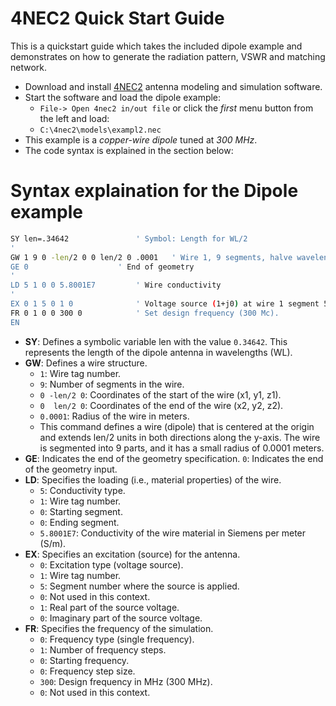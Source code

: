 # 4NEC2 Quick Start Guide 

This is a quickstart guide which takes the included dipole example and demonstrates on how to generate the radiation pattern, VSWR and matching network.

- Download and install [4NEC2](https://www.qsl.net/4nec2/) antenna modeling and simulation software.
- Start the software and load the dipole example:
  - `File-> Open 4nec2 in/out file` or click the _first_ menu button from the left and load:
  - `C:\4nec2\models\exampl2.nec`
- This example is a _copper-wire dipole_ tuned at _300 MHz_.
- The code syntax is explained in the section below:

# Syntax explaination for the Dipole example 

```bash
SY len=.34642				' Symbol: Length for WL/2
'
GW 1 9 0 -len/2 0 0 len/2 0 .0001	' Wire 1, 9 segments, halve wavelength long.
GE 0					' End of geometry
'
LD 5 1 0 0 5.8001E7			' Wire conductivity
'
EX 0 1 5 0 1 0				' Voltage source (1+j0) at wire 1 segment 5.
FR 0 1 0 0 300 0			' Set design frequency (300 Mc).
EN	
``` 

- **SY**: Defines a symbolic variable len with the value `0.34642`. This represents the length of the dipole antenna in wavelengths (WL).
- **GW**: Defines a wire structure.
  - `1`: Wire tag number.
  - `9`: Number of segments in the wire.
  - `0 -len/2 0`: Coordinates of the start of the wire (x1, y1, z1).
  - `0  len/2 0`: Coordinates of the end of the wire (x2, y2, z2).
  - `0.0001`: Radius of the wire in meters.
  - This command defines a wire (dipole) that is centered at the origin and extends len/2 units in both directions along the y-axis. The wire is segmented into 9 parts, and it has a small radius of 0.0001 meters.
- **GE**: Indicates the end of the geometry specification.  `0`: Indicates the end of the geometry input.
- **LD**: Specifies the loading (i.e., material properties) of the wire.
  - `5`: Conductivity type.
  - `1`: Wire tag number.
  - `0`: Starting segment.
  - `0`: Ending segment.
  - `5.8001E7`: Conductivity of the wire material in Siemens per meter (S/m).
- **EX**: Specifies an excitation (source) for the antenna.
  - `0`: Excitation type (voltage source).
  - `1`: Wire tag number.
  - `5`: Segment number where the source is applied.
  - `0`: Not used in this context.
  - `1`: Real part of the source voltage.
  - `0`: Imaginary part of the source voltage.
- **FR**: Specifies the frequency of the simulation.
  - `0`: Frequency type (single frequency).
  - `1`: Number of frequency steps.
  - `0`: Starting frequency.
  - `0`: Frequency step size.
  - `300`: Design frequency in MHz (300 MHz).
  - `0`: Not used in this context.
